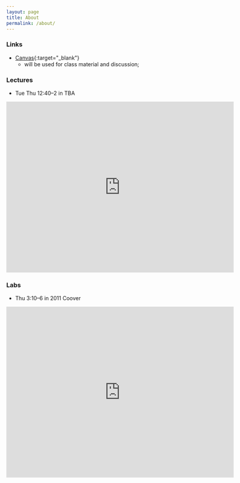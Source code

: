 ```yaml
---
layout: page
title: About
permalink: /about/
---
```


### Links 

* [Canvas][canvas]{:target="_blank"}
   - will be used for class material and discussion; 

[canvas]: https://canvas.iastate.edu/

### Lectures

* Tue Thu 12:40–2 in TBA


<iframe src="https://www.google.com/maps/embed?pb=!1m18!1m12!1m3!1d2963.7012799614226!2d-93.6517599850282!3d42.028140263991084!2m3!1f0!2f0!3f0!3m2!1i1024!2i768!4f13.1!3m3!1m2!1s0x87ee70a50267cdf5%3A0x7cfd0db300984a65!2sAtanasoff%20Hall%2C%202434%20Osborn%20Dr%2C%20Ames%2C%20IA%2050011!5e0!3m2!1sen!2sus!4v1608070579460!5m2!1sen!2sus" width="600" height="450" frameborder="0" style="border:0;" allowfullscreen="" aria-hidden="false" tabindex="0"></iframe>


### Labs

* Thu 3:10–6 in 2011 Coover

<iframe src="https://www.google.com/maps/embed?pb=!1m18!1m12!1m3!1d1481.8350052977557!2d-93.65192470763411!3d42.028810979108556!2m3!1f0!2f0!3f0!3m2!1i1024!2i768!4f13.1!3m3!1m2!1s0x87ee70a51523ae41%3A0x763ad7d22f6cee62!2sCoover+Hall!5e0!3m2!1sen!2sus!4v1514994571351" width="600" height="450" frameborder="0" style="border:0" allowfullscreen></iframe>
